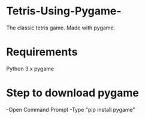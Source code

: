 # Tetris-Using-Pygame-
The classic tetris game. Made with pygame.

# Requirements
Python 3.x
pygame

# Step to download pygame
-Open Command Prompt -Type "pip install pygame"
